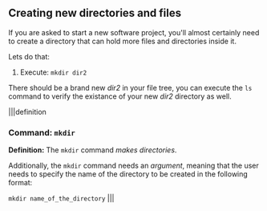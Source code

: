 ## Creating new directories and files

If you are asked to start a new software project, you'll almost certainly need to create a directory that can hold more files and directories inside it.

Lets do that:

1. Execute: `mkdir dir2`

There should be a brand new _dir2_ in your file tree, you can execute the `ls` command to verify the existance of your new _dir2_ directory as well.

|||definition
### Command: `mkdir`
__Definition:__
The `mkdir` command _makes directories_. 

Additionally, the `mkdir` command needs an _argument_, meaning that the user needs to specify the name of the directory to be created in the following format:

`mkdir name_of_the_directory`
|||
